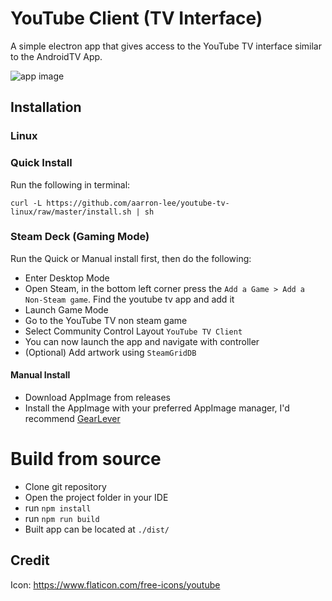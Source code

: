 # YouTube Client (TV Interface)

A simple electron app that gives access to the YouTube TV interface similar to the AndroidTV App.

![app image](./img/app.jpg)

## Installation

### Linux

### Quick Install

Run the following in terminal:

```
curl -L https://github.com/aarron-lee/youtube-tv-linux/raw/master/install.sh | sh
```

### Steam Deck (Gaming Mode)

Run the Quick or Manual install first, then do the following:

- Enter Desktop Mode
- Open Steam, in the bottom left corner press the `Add a Game > Add a Non-Steam game`. Find the youtube tv app and add it
- Launch Game Mode
- Go to the YouTube TV non steam game
- Select Community Control Layout `YouTube TV Client`
- You can now launch the app and navigate with controller
- (Optional) Add artwork using `SteamGridDB`

#### Manual Install

- Download AppImage from releases
- Install the AppImage with your preferred AppImage manager, I'd recommend [GearLever](https://flathub.org/apps/it.mijorus.gearlever)

# Build from source

- Clone git repository
- Open the project folder in your IDE
- run `npm install`
- run `npm run build`
- Built app can be located at `./dist/`

## Credit

Icon: https://www.flaticon.com/free-icons/youtube
